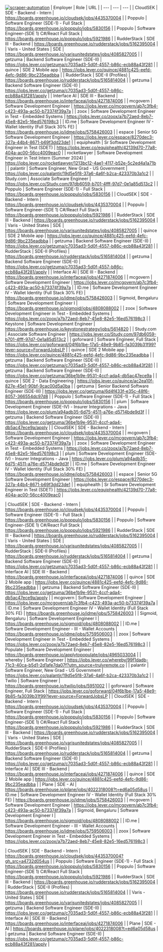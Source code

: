 [![scraper-automation](https://github.com/azad-ali786/Job_Openings/actions/workflows/scraper-automation.yml/badge.svg)](https://github.com/azad-ali786/Job_Openings/actions/workflows/scraper-automation.yml)
| Employer | Role | URL |
| --- | --- | --- |
| CloudSEK | SDE - Backend - Intern | https://boards.greenhouse.io/cloudsek/jobs/4435370004 |
| Poppulo | Software Engineer (SDE-1) - Full Stack | https://boards.greenhouse.io/poppulo/jobs/5830156 |
| Poppulo | Software Engineer-(SDE 1) C#/React Full Stack | https://boards.greenhouse.io/poppulo/jobs/5921986 |
| RudderStack | SDE III - Backend | https://boards.greenhouse.io/rudderstack/jobs/5162395004 |
| Varis - United States | SDE | https://boards.greenhouse.io/varisunitedstates/jobs/4085827005 |
| getzuma | Backend Software Engineer (SDE-II) | https://jobs.lever.co/getzuma/c7035ad3-5d0f-4557-b86c-ecb88a43f281 |
| quince | SDE 2 Mobile app | https://jobs.lever.co/quince/4881c425-eefd-4efc-9d86-9bc235eadbba |
| RudderStack | SDE-II (Profiles) | https://boards.greenhouse.io/rudderstack/jobs/5165814004 |
| getzuma | Backend Software Engineer (SDE-II) | https://jobs.lever.co/getzuma/c7035ad3-5d0f-4557-b86c-ecb88a43f281/apply |
| Interface AI | SDE III - Backend | https://boards.greenhouse.io/interfaceai/jobs/4271874006 |
| mcgovern | Software Development Engineer | https://jobs.lever.co/mcgovern/ab7c3fb4-c423-493a-ac50-b73374f39a7a |
| zoox | Software Development Engineer in Test - Embedded Systems | https://jobs.lever.co/zoox/a7b72aed-8eb7-45e8-82e5-16ed576198c3 |
| ID.me | Software Development Engineer IV - Wallet Identity (Full Stack 30% FE) | https://boards.greenhouse.io/idme/jobs/5758426003 |
| espace | Senior 5G Software Development Engineer | https://jobs.lever.co/espace/8270dec3-327a-44b4-8671-b69f3dd23de1 |
| equiphealth | Sr Software Development Engineer in Test (SDET) | https://jobs.lever.co/equiphealth/42139d70-77a8-404a-ac00-56cc4009eac0 |
| rocketlawyer | Software Development Engineer in Test Intern (Summer 2024) | https://jobs.lever.co/rocketlawyer/1213bc12-4ae1-4117-b52e-5c2ed4a1a71b |
| palantir | Software Engineer, New Grad - US Government | https://jobs.lever.co/palantir/19d5e5f8-37a6-4a6f-b2ca-423370b3a1c2 |
| Study.com | Associate Software Engineer | https://jobs.lever.co/Study.com/97db6059-b701-4fff-97d7-0e1a85d513c2 |
| Poppulo | Software Engineer (SDE-1) - Full Stack | https://boards.greenhouse.io/poppulo/jobs/5830156 |
| CloudSEK | SDE - Backend - Intern | https://boards.greenhouse.io/cloudsek/jobs/4435370004 |
| Poppulo | Software Engineer-(SDE 1) C#/React Full Stack | https://boards.greenhouse.io/poppulo/jobs/5921986 |
| RudderStack | SDE III - Backend | https://boards.greenhouse.io/rudderstack/jobs/5162395004 |
| Varis - United States | SDE | https://boards.greenhouse.io/varisunitedstates/jobs/4085827005 |
| quince | SDE 2 Mobile app | https://jobs.lever.co/quince/4881c425-eefd-4efc-9d86-9bc235eadbba |
| getzuma | Backend Software Engineer (SDE-II) | https://jobs.lever.co/getzuma/c7035ad3-5d0f-4557-b86c-ecb88a43f281 |
| RudderStack | SDE-II (Profiles) | https://boards.greenhouse.io/rudderstack/jobs/5165814004 |
| getzuma | Backend Software Engineer (SDE-II) | https://jobs.lever.co/getzuma/c7035ad3-5d0f-4557-b86c-ecb88a43f281/apply |
| Interface AI | SDE III - Backend | https://boards.greenhouse.io/interfaceai/jobs/4271874006 |
| mcgovern | Software Development Engineer | https://jobs.lever.co/mcgovern/ab7c3fb4-c423-493a-ac50-b73374f39a7a |
| ID.me | Software Development Engineer IV - Wallet Identity (Full Stack 30% FE) | https://boards.greenhouse.io/idme/jobs/5758426003 |
| Sigmoid, Bengaluru | Software Development Engineer I | https://boards.greenhouse.io/sigmoid/jobs/4808088002 |
| zoox | Software Development Engineer in Test - Embedded Systems | https://jobs.lever.co/zoox/a7b72aed-8eb7-45e8-82e5-16ed576198c3 |
| Keystone | Software Development Engineer | https://boards.greenhouse.io/keystonestrategy/jobs/5614820 |
| Study.com | Associate Software Engineer | https://jobs.lever.co/Study.com/97db6059-b701-4fff-97d7-0e1a85d513c2 |
| goforward | Software Engineer, Full Stack | https://jobs.lever.co/goforward/04f6b1be-17a5-48e9-9b85-fa3039b31f99?lever-source=ForwardJobsLP |
| quince | SDE 2 Mobile app | https://jobs.lever.co/quince/4881c425-eefd-4efc-9d86-9bc235eadbba |
| getzuma | Backend Software Engineer (SDE-II) | https://jobs.lever.co/getzuma/c7035ad3-5d0f-4557-b86c-ecb88a43f281 |
| getzuma | Backend Software Engineer (SDE-II) | https://jobs.lever.co/getzuma/36be1b9e-9531-4ccf-ada4-db5ac47ece9a |
| quince | SDE 2 - Data Engineering | https://jobs.lever.co/quince/ac2ea10f-827e-45e1-90bf-9cac00d5a0ba |
| getzuma | Senior Backend Software Engineer (SDE-III) | https://jobs.lever.co/getzuma/6d4f433f-e35c-48f6-8057-366554dc97d8 |
| Poppulo | Software Engineer (SDE-1) - Full Stack | https://boards.greenhouse.io/poppulo/jobs/5830156 |
| plum | Software Development Engineer (SDE-IV) - Insurer  Integrations - Java | https://jobs.lever.co/plum/a94adb35-6d75-4511-a76e-d5714bde9d3f |
| getzuma | Backend Software Engineer (SDE-II) | https://jobs.lever.co/getzuma/36be1b9e-9531-4ccf-ada4-db5ac47ece9a/apply |
| CloudSEK | SDE - Backend - Intern | https://boards.greenhouse.io/cloudsek/jobs/4435370004 |
| mcgovern | Software Development Engineer | https://jobs.lever.co/mcgovern/ab7c3fb4-c423-493a-ac50-b73374f39a7a |
| zoox | Software Development Engineer in Test - Embedded Systems | https://jobs.lever.co/zoox/a7b72aed-8eb7-45e8-82e5-16ed576198c3 |
| plum | Software Development Engineer (SDE-IV) - Insurer  Integrations - Java | https://jobs.lever.co/plum/a94adb35-6d75-4511-a76e-d5714bde9d3f |
| ID.me | Software Development Engineer IV - Wallet Identity (Full Stack 30% FE) | https://boards.greenhouse.io/idme/jobs/5758426003 |
| espace | Senior 5G Software Development Engineer | https://jobs.lever.co/espace/8270dec3-327a-44b4-8671-b69f3dd23de1 |
| equiphealth | Sr Software Development Engineer in Test (SDET) | https://jobs.lever.co/equiphealth/42139d70-77a8-404a-ac00-56cc4009eac0 |

| CloudSEK | SDE - Backend - Intern | https://boards.greenhouse.io/cloudsek/jobs/4435370004 |
| Poppulo | Software Engineer (SDE-1) - Full Stack | https://boards.greenhouse.io/poppulo/jobs/5830156 |
| Poppulo | Software Engineer-(SDE 1) C#/React Full Stack | https://boards.greenhouse.io/poppulo/jobs/5921986 |
| RudderStack | SDE III - Backend | https://boards.greenhouse.io/rudderstack/jobs/5162395004 |
| Varis - United States | SDE | https://boards.greenhouse.io/varisunitedstates/jobs/4085827005 |
| RudderStack | SDE-II (Profiles) | https://boards.greenhouse.io/rudderstack/jobs/5165814004 |
| getzuma | Backend Software Engineer (SDE-II) | https://jobs.lever.co/getzuma/c7035ad3-5d0f-4557-b86c-ecb88a43f281 |
| Interface AI | SDE III - Backend | https://boards.greenhouse.io/interfaceai/jobs/4271874006 |
| quince | SDE 2 Mobile app | https://jobs.lever.co/quince/4881c425-eefd-4efc-9d86-9bc235eadbba |
| getzuma | Backend Software Engineer (SDE-II) | https://jobs.lever.co/getzuma/36be1b9e-9531-4ccf-ada4-db5ac47ece9a/apply |
| mcgovern | Software Development Engineer | https://jobs.lever.co/mcgovern/ab7c3fb4-c423-493a-ac50-b73374f39a7a |
| ID.me | Software Development Engineer IV - Wallet Identity (Full Stack 30% FE) | https://boards.greenhouse.io/idme/jobs/5758426003 |
| Sigmoid, Bengaluru | Software Development Engineer I | https://boards.greenhouse.io/sigmoid/jobs/4808088002 |
| ID.me | Software Development Engineer - III - Wallet Accounts | https://boards.greenhouse.io/idme/jobs/5759506003 |
| zoox | Software Development Engineer in Test - Embedded Systems | https://jobs.lever.co/zoox/a7b72aed-8eb7-45e8-82e5-16ed576198c3 |
| Populate | Software Development Engineer | https://boards.greenhouse.io/applytopopulate/jobs/4965033004 |
| whereby | Software Engineer | https://jobs.lever.co/whereby/99f1dadb-71c3-40ca-b5d1-2d1afe7da07f?utm_source=trulyremote.co |
| palantir | Software Engineer, New Grad - US Government | https://jobs.lever.co/palantir/19d5e5f8-37a6-4a6f-b2ca-423370b3a1c2 |
| Twilio | Software Engineer | https://boards.greenhouse.io/twilio/jobs/5951002 |
| goforward | Software Engineer, Full Stack | https://jobs.lever.co/goforward/04f6b1be-17a5-48e9-9b85-fa3039b31f99?lever-source=ForwardJobsLP |
| CloudSEK | SDE - Backend - Intern | https://boards.greenhouse.io/cloudsek/jobs/4435370004 |
| Poppulo | Software Engineer (SDE-1) - Full Stack | https://boards.greenhouse.io/poppulo/jobs/5830156 |
| Poppulo | Software Engineer-(SDE 1) C#/React Full Stack | https://boards.greenhouse.io/poppulo/jobs/5921986 |
| RudderStack | SDE III - Backend | https://boards.greenhouse.io/rudderstack/jobs/5162395004 |
| Varis - United States | SDE | https://boards.greenhouse.io/varisunitedstates/jobs/4085827005 |
| RudderStack | SDE-II (Profiles) | https://boards.greenhouse.io/rudderstack/jobs/5165814004 |
| getzuma | Backend Software Engineer (SDE-II) | https://jobs.lever.co/getzuma/c7035ad3-5d0f-4557-b86c-ecb88a43f281 |
| Interface AI | SDE III - Backend | https://boards.greenhouse.io/interfaceai/jobs/4271874006 |
| quince | SDE 2 Mobile app | https://jobs.lever.co/quince/4881c425-eefd-4efc-9d86-9bc235eadbba |
| Plane | SDE - AI | https://boards.greenhouse.io/plane/jobs/4022318008?t=ed6a05d58us |
| ID.me | Software Development Engineer IV - Wallet Identity (Full Stack 30% FE) | https://boards.greenhouse.io/idme/jobs/5758426003 |
| mcgovern | Software Development Engineer | https://jobs.lever.co/mcgovern/ab7c3fb4-c423-493a-ac50-b73374f39a7a |
| Sigmoid, Bengaluru | Software Development Engineer I | https://boards.greenhouse.io/sigmoid/jobs/4808088002 |
| ID.me | Software Development Engineer - III - Wallet Accounts | https://boards.greenhouse.io/idme/jobs/5759506003 |
| zoox | Software Development Engineer in Test - Embedded Systems | https://jobs.lever.co/zoox/a7b72aed-8eb7-45e8-82e5-16ed576198c3 |

| CloudSEK | SDE - Backend - Intern | https://boards.greenhouse.io/cloudsek/jobs/4435370004?gh_src=a4732d054us |
| Poppulo | Software Engineer (SDE-1) - Full Stack | https://boards.greenhouse.io/poppulo/jobs/5830156 |
| Poppulo | Software Engineer-(SDE 1) C#/React Full Stack | https://boards.greenhouse.io/poppulo/jobs/5921986 |
| RudderStack | SDE III - Backend | https://boards.greenhouse.io/rudderstack/jobs/5162395004 |
| RudderStack | SDE-II (Profiles) | https://boards.greenhouse.io/rudderstack/jobs/5165814004 |
| Varis - United States | SDE | https://boards.greenhouse.io/varisunitedstates/jobs/4085827005 |
| getzuma | Backend Software Engineer (SDE-II) | https://jobs.lever.co/getzuma/c7035ad3-5d0f-4557-b86c-ecb88a43f281 |
| Interface AI | SDE III - Backend | https://boards.greenhouse.io/interfaceai/jobs/4271874006 |
| Plane | SDE - AI | https://boards.greenhouse.io/plane/jobs/4022318008?t=ed6a05d58us |
| getzuma | Backend Software Engineer (SDE-II) | https://jobs.lever.co/getzuma/c7035ad3-5d0f-4557-b86c-ecb88a43f281/apply |